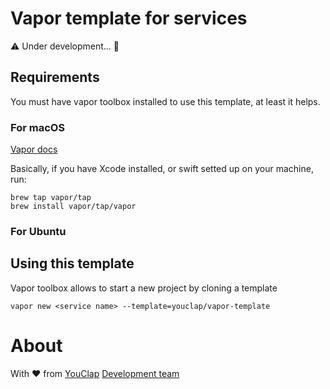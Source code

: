 # Vapor template for services

⚠️  Under development... 🚧

## Requirements

You must have vapor toolbox installed to use this template, at least it helps.

### For macOS

[Vapor docs](https://docs.vapor.codes/3.0/install/macos/)

Basically, if you have Xcode installed, or swift setted up on your machine, run:

```
brew tap vapor/tap
brew install vapor/tap/vapor
```

### For Ubuntu

## Using this template

Vapor toolbox allows to start a new project by cloning a template

`vapor new <service name> --template=youclap/vapor-template`

# About

With ❤️ from [YouClap](https://youclap.tech) [Development team](mailto://development@youclap.tech)
